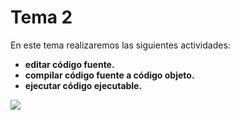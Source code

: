 # Tema 2

En este tema realizaremos las siguientes actividades:

- **editar código fuente.**
- **compilar código fuente a código objeto.**
- **ejecutar código ejecutable.**

![]( https://localdab.org/wp-content/uploads/2022/11/Compiler-2.jpg )  

